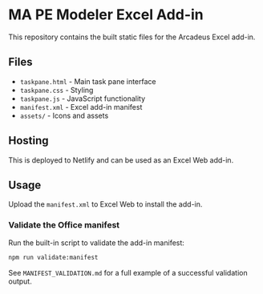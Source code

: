 # MA PE Modeler Excel Add-in

This repository contains the built static files for the Arcadeus Excel add-in.

## Files

- `taskpane.html` - Main task pane interface
- `taskpane.css` - Styling
- `taskpane.js` - JavaScript functionality
- `manifest.xml` - Excel add-in manifest
- `assets/` - Icons and assets

## Hosting

This is deployed to Netlify and can be used as an Excel Web add-in.

## Usage

Upload the `manifest.xml` to Excel Web to install the add-in.

### Validate the Office manifest

Run the built-in script to validate the add-in manifest:

```bash
npm run validate:manifest
```

See `MANIFEST_VALIDATION.md` for a full example of a successful validation output.